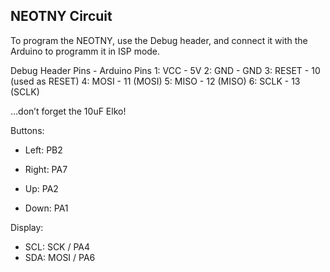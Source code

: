 ## NEOTNY Circuit


To program the NEOTNY, use the Debug header, and connect it with the Arduino to programm it in ISP mode.

Debug Header Pins	-	Arduino Pins
1: VCC	-	5V
2: GND	-	GND
3: RESET	-	10 (used as RESET)
4: MOSI	-	11 (MOSI)
5: MISO	-	12 (MISO)
6: SCLK	-	13 (SCLK)

…don’t forget the 10uF Elko!


Buttons: 
- Left: PB2
- Right: PA7

- Up: PA2
- Down: PA1

Display:
- SCL: SCK / PA4
- SDA: MOSI / PA6